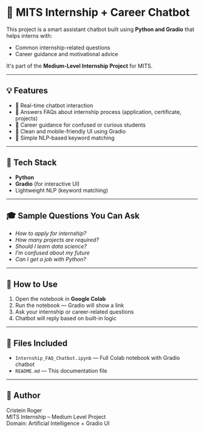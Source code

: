 # 🤖 MITS Internship + Career Chatbot

This project is a smart assistant chatbot built using **Python and Gradio** that helps interns with:
- Common internship-related questions
- Career guidance and motivational advice

It's part of the **Medium-Level Internship Project** for MITS.

---

## 💡 Features

- 🔁 Real-time chatbot interaction
- 🤝 Answers FAQs about internship process (application, certificate, projects)
- 🎯 Career guidance for confused or curious students
- 🎨 Clean and mobile-friendly UI using Gradio
- 💬 Simple NLP-based keyword matching

---

## 🚀 Tech Stack

- **Python**
- **Gradio** (for interactive UI)
- Lightweight NLP (keyword matching)

---

## 🎓 Sample Questions You Can Ask

- *How to apply for internship?*  
- *How many projects are required?*  
- *Should I learn data science?*  
- *I’m confused about my future*  
- *Can I get a job with Python?*

---

## 🧠 How to Use

1. Open the notebook in **Google Colab**
2. Run the notebook — Gradio will show a link
3. Ask your internship or career-related questions
4. Chatbot will reply based on built-in logic

---

## 📂 Files Included

- `Internship_FAQ_Chatbot.ipynb` — Full Colab notebook with Gradio chatbot
- `README.md` — This documentation file

---

## 👤 Author

Cristein Roger  
MITS Internship – Medium Level Project  
Domain: Artificial Intelligence + Gradio UI  
